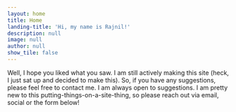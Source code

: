 ```yaml
---
layout: home
title: Home
landing-title: 'Hi, my name is Rajnil!'
description: null
image: null
author: null
show_tile: false
---
```


Well, I hope you liked what you saw. I am still actively making this site (heck, I just sat up and decided to make this). So, if you have any suggestions, please feel free to contact me. I am always open to suggestions. I am pretty new to this putting-things-on-a-site-thing, so please reach out via email, social or the form below!
